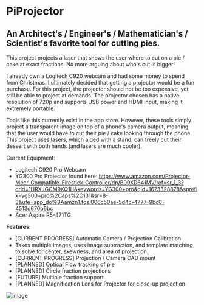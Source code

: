 # PiProjector
## An Architect's / Engineer's / Mathematician's / Scientist's favorite tool for cutting pies.

This project projects a laser that shows the user where to cut on a pie / cake at exact fractions. No more arguing about who's cut is bigger!

I already own a Logitech C920 webcam and had some money to spend from Christmas. I ultimately decided that getting a projector would be a fun purchase. For this project, the projector should not be too expensive, yet still be able to project at demands. The projector chosen has a native resolution of 720p and supports USB power and HDMI input, making it extremely portable.

Tools like this currently exist in the app store. However, these tools simply project a transparent image on top of a phone's camera output, meaning that the user would have to cut their pie / cake looking through the phone. This project uses lasers, which aided with a stand, can freely cut their dessert with both hands (and lasers are much cooler).

Current Equipment:

- Logitech C920 Pro Webcam
- YG300 Pro Projector found here: https://www.amazon.com/Projector-Meer-Compatible-Firestick-Controller/dp/B09XD641MV/ref=sr_1_3?crid=1HRXJGCM9XQ1H&keywords=YG300+pro&qid=1673328878&sprefix=yg300+pro%2Caps%2C131&sr=8-3&ufe=app_do%3Aamzn1.fos.006c50ae-5d4c-4777-9bc0-4513d670b6bc
- Acer Aspire R5-471TG.

**Features:**
- [CURRENT PROGRESS] Automatic Camera / Projection Calibration
 - Takes multiple images, uses image subtraction, and template matching to solve for center, skewness, and area of projection.
- [CURRENT PROGRESS] Projection / Camera CAD mount
- [PLANNED] Optical Flow tracking of pie
- [PLANNED] Circle fraction projections
 - [FUTURE] Multiple fraction support
- [PLANNED] Magnification Lens for Projector for close-up projection

![image](https://user-images.githubusercontent.com/65744075/211457048-6a421419-286a-4573-a0d7-261faccb217f.png)
